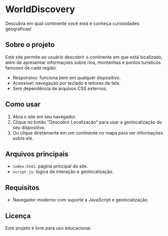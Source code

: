 # WorldDiscovery

Descubra em qual continente você está e conheça curiosidades geográficas!

## Sobre o projeto
Este site permite ao usuário descobrir o continente em que está localizado, além de apresentar informações sobre rios, montanhas e pontos turísticos famosos de cada região.

- Responsivo: funciona bem em qualquer dispositivo.
- Acessível: navegação por teclado e leitores de tela.
- Sem dependência de arquivos CSS externos.

## Como usar
1. Abra o site em seu navegador.
2. Clique no botão "Descobrir Localização" para usar a geolocalização do seu dispositivo.
3. Ou clique diretamente em um continente no mapa para ver informações sobre ele.

## Arquivos principais
- `index.html`: página principal do site.
- `script.js`: lógica de interação e geolocalização.

## Requisitos
- Navegador moderno com suporte a JavaScript e geolocalização.

## Licença
Este projeto é livre para uso educacional.